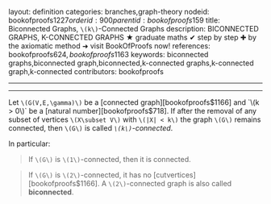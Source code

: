 layout: definition
categories: branches,graph-theory
nodeid: bookofproofs$1227
orderid: 900
parentid: bookofproofs$159
title: Biconnected Graphs, `\(k\)`-Connected Graphs
description: BICONNECTED GRAPHS, K-CONNECTED GRAPHS ★ graduate maths ✔ step by step ✚ by the axiomatic method ➜ visit BookOfProofs now!
references: bookofproofs$624,bookofproofs$1163
keywords: biconnected graphs,biconnected graph,biconnected,k-connected graphs,k-connected graph,k-connected
contributors: bookofproofs

---


---

Let `\(G(V,E,\gamma)\)` be a [connected graph][bookofproofs$1166] and `\(k > 0\)` be a [natural number][bookofproofs$718]. If after the removal of any subset of vertices `\(X\subset V\)` with `\(|X| < k\)` the graph `\(G\)` remains connected, then `\(G\)` is called *`\(k\)`-connected*.

In particular:

> If `\(G\)` is `\(1\)`-connected, then it is connected.

> If `\(G\)` is `\(2\)`-connected, it has no [cutvertices][bookofproofs$1166]. A `\(2\)`-connected graph is also called **biconnected**.
